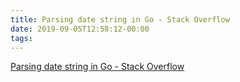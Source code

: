 ```yaml
---
title: Parsing date string in Go - Stack Overflow
date: 2019-09-05T12:58:12-00:00
tags:
---
```


[Parsing date string in Go - Stack Overflow](https://stackoverflow.com/questions/25845172/parsing-date-string-in-go)
